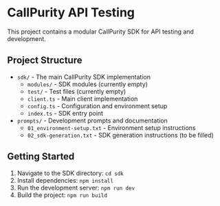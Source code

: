 # CallPurity API Testing

This project contains a modular CallPurity SDK for API testing and development.

## Project Structure

- `sdk/` - The main CallPurity SDK implementation
  - `modules/` - SDK modules (currently empty)
  - `test/` - Test files (currently empty)
  - `client.ts` - Main client implementation
  - `config.ts` - Configuration and environment setup
  - `index.ts` - SDK entry point
- `prompts/` - Development prompts and documentation
  - `01_environment-setup.txt` - Environment setup instructions
  - `02_sdk-generation.txt` - SDK generation instructions (to be filled)

## Getting Started

1. Navigate to the SDK directory: `cd sdk`
2. Install dependencies: `npm install`
3. Run the development server: `npm run dev`
4. Build the project: `npm run build`

